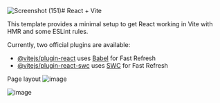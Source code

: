 ![Screenshot (151)](https://github.com/user-attachments/assets/93806bfd-966d-4b4d-83c6-890ea3ca7417)# React + Vite

This template provides a minimal setup to get React working in Vite with HMR and some ESLint rules.

Currently, two official plugins are available:

- [@vitejs/plugin-react](https://github.com/vitejs/vite-plugin-react/blob/main/packages/plugin-react/README.md) uses [Babel](https://babeljs.io/) for Fast Refresh
- [@vitejs/plugin-react-swc](https://github.com/vitejs/vite-plugin-react-swc) uses [SWC](https://swc.rs/) for Fast Refresh

Page layout
![image](https://github.com/user-attachments/assets/42eb29c7-ce98-4b18-b399-217123d78d6c)

![image](https://github.com/user-attachments/assets/c52f86e6-390a-4c47-b442-5738442774b9)

